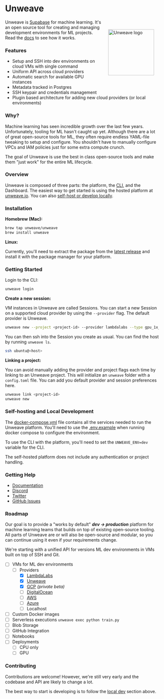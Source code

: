 # Unweave
<img align="right" src="https://unweave.io/favicon.svg" height="150px" style="margin: 2rem 1rem" alt="Unweave logo">

Unweave is [Supabase](https://supabase.com) for machine learning. It's an open source tool
for creating and managing development environments for ML projects. Read the  [docs](https://docs.unweave.io) to see how it works.
### Features

- Setup and SSH into dev environments on cloud VMs with single command
- Uniform API across cloud providers
- Automatic search for available GPU instances
- Metadata tracked in Postgres
- SSH keypair and credentials management
- Plugin based architecture for adding new cloud providers (or local environments)

### Why?

Machine learning has seen incredible growth over the last few years. Unfortunately, 
tooling for ML hasn't caught up yet. Although there are a lot of great open-source tools 
for ML, they often require endless YAML-file tweaking to setup and configure. You shouldn't
have to manually configure VPCs and IAM policies just for some extra compute crunch.

The goal of Unweave is use the best in class open-source tools and make them "just work" for
the entire ML lifecycle.


### Overview

Unweave is composed of three parts: the platform, the [CLI](https://github.com/unweave/cli),
and the Dashboard. The easiest way to get started is using the hosted platform at 
[unweave.io](https://app.unweave.io). You can also [self-host or develop locally](#self-hosting-and-local-development).

### Installation

**Homebrew (Mac):**

```bash
brew tap unweave/unweave
brew install unweave
```

**Linux:**

Currently, you'll need to extract the package from the [latest release](https://github.com/unweave/cli/releases)
and install it with the package manager for your platform.


### Getting Started

Login to the CLI:
```bash
unweave login
```

**Create a new session:**

VM instances in Unweave are called Sessions. You can start a new Session on a supported 
cloud provider by using the `--provider` flag. The default provider is Unweave.

```bash
unweave new --project <project-id> --provider lambdalabs --type gpu_1x_a10
```

You can then ssh into the Session you create as usual. You can find the host by running 
`unweave ls`.

```bash
ssh ubuntu@<host>
```

[//]: # ()
[//]: # (**One shot ssh:**)

[//]: # ()
[//]: # (You can also combine the create and ssh steps into a single command:)

[//]: # (```bash)

[//]: # (unweave ssh --create --provider lambdalabs)

[//]: # (```)

**Linking a project:**

You can avoid manually adding the provider and project flags each time by linking to an Unweave project. 
This will initialize an `unweave` folder with a `config.toml` file. You can add you default
provider and session preferences here.

```bash
unweave link <project-id>
unweave new
```


### Self-hosting and Local Development

The [docker-compose.yml](./docker-compose.yml) file contains all the services needed to run
the Unweave platform. You'll need to use the [.env.example](./.env.example) when running 
docker compose to configure the environment.

To use the CLI with the platform, you'll need to set the `UNWEAVE_ENV=dev` variable for the
CLI.

The self-hosted platform does not include any authentication or project handling. 


### Getting Help

- [Documentation](https://docs.unweave.io)
- [Discord](https://discord.gg/ydyVHbFjPt)
- [Twitter](https://twitter.com/intent/follow?screen_name=unweaveio)
- [GitHub Issues](https://github.com/unweave/unweave/issues)

### Roadmap

Our goal is to provide a "works by default" _**dev → production**_ platform for machine 
learning teams that builds on top of existing open-source tooling. All parts of Unweave 
are or will also be open-source and modular, so you can continue using it even if your 
requirements change. 

We're starting with a unified API for versions ML dev environments in VMs built on top of 
SSH and Git.  

- [ ] VMs for ML dev environments
  - [ ] Providers
    - [x] [LambdaLabs](https://lambdalabs.com)
    - [x] [Unweave](https://unweave.io)
    - [x] [GCP](https://cloud.google.com) _(private beta)_
    - [ ] [DigitalOcean](https://digitalocean.com)
    - [ ] [AWS](https://aws.amazon.com)
    - [ ] [Azure](https://azure.microsoft.com)
    - [ ] Localhost
- [ ] Custom Docker images
- [ ] Serverless executions `unweave exec python train.py`
- [ ] Blob Storage
- [ ] GitHub Integration
- [ ] Notebooks
- [ ] Deployments
  - [ ] CPU only
  - [ ] GPU

### Contributing

Contributions are welcome! However, we're still very early and the codebase and API are
likely to change a lot. 

The best way to start is developing is to follow the [local dev](#self-hosting-and-local-development)
section above.
